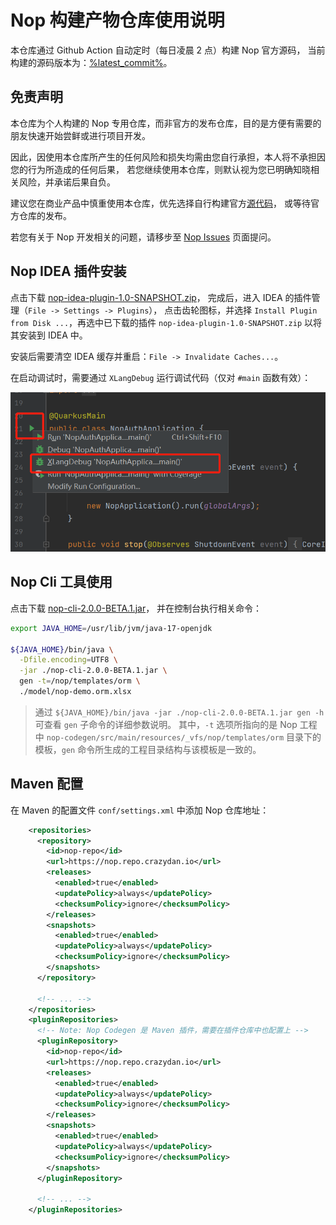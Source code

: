 Nop 构建产物仓库使用说明
====================================

本仓库通过 Github Action 自动定时（每日凌晨 2 点）构建 Nop 官方源码，
当前构建的源码版本为：[%latest_commit%](https://gitee.com/canonical-entropy/nop-entropy/tree/%latest_commit%)。

## 免责声明

本仓库为个人构建的 Nop 专用仓库，而非官方的发布仓库，目的是方便有需要的朋友快速开始尝鲜或进行项目开发。

因此，因使用本仓库所产生的任何风险和损失均需由您自行承担，本人将不承担因您的行为所造成的任何后果，
若您继续使用本仓库，则默认视为您已明确知晓相关风险，并承诺后果自负。

建议您在商业产品中慎重使用本仓库，优先选择自行构建官方[源代码](https://gitee.com/canonical-entropy/nop-entropy)，
或等待官方仓库的发布。

若您有关于 Nop 开发相关的问题，请移步至
[Nop Issues](https://gitee.com/canonical-entropy/nop-entropy/issues) 页面提问。

## Nop IDEA 插件安装

点击下载 [nop-idea-plugin-1.0-SNAPSHOT.zip](./nop-idea-plugin-1.0-SNAPSHOT.zip)，
完成后，进入 IDEA 的插件管理（`File -> Settings -> Plugins`），
点击齿轮图标，并选择 `Install Plugin from Disk ...`，再选中已下载的插件
`nop-idea-plugin-1.0-SNAPSHOT.zip` 以将其安装到 IDEA 中。

安装后需要清空 IDEA 缓存并重启：`File -> Invalidate Caches...`。

在启动调试时，需要通过 `XLangDebug` 运行调试代码（仅对 `#main` 函数有效）：

![](./assets/image/idea-xlang-debug.png)

## Nop Cli 工具使用

点击下载
[nop-cli-2.0.0-BETA.1.jar](./io/github/entropy-cloud/nop-cli/2.0.0-BETA.1/nop-cli-2.0.0-BETA.1.jar)，
并在控制台执行相关命令：

```bash
export JAVA_HOME=/usr/lib/jvm/java-17-openjdk

${JAVA_HOME}/bin/java \
  -Dfile.encoding=UTF8 \
  -jar ./nop-cli-2.0.0-BETA.1.jar \
  gen -t=/nop/templates/orm \
  ./model/nop-demo.orm.xlsx
```

> 通过 `${JAVA_HOME}/bin/java -jar ./nop-cli-2.0.0-BETA.1.jar gen -h`
> 可查看 `gen` 子命令的详细参数说明。
> 其中，`-t` 选项所指向的是 Nop 工程中
> `nop-codegen/src/main/resources/_vfs/nop/templates/orm`
> 目录下的模板，`gen` 命令所生成的工程目录结构与该模板是一致的。

## Maven 配置

在 Maven 的配置文件 `conf/settings.xml` 中添加 Nop 仓库地址：

```xml
    <repositories>
      <repository>
        <id>nop-repo</id>
        <url>https://nop.repo.crazydan.io</url>
        <releases>
          <enabled>true</enabled>
          <updatePolicy>always</updatePolicy>
          <checksumPolicy>ignore</checksumPolicy>
        </releases>
        <snapshots>
          <enabled>true</enabled>
          <updatePolicy>always</updatePolicy>
          <checksumPolicy>ignore</checksumPolicy>
        </snapshots>
      </repository>

      <!-- ... -->
    </repositories>
    <pluginRepositories>
      <!-- Note: Nop Codegen 是 Maven 插件，需要在插件仓库中也配置上 -->
      <pluginRepository>
        <id>nop-repo</id>
        <url>https://nop.repo.crazydan.io</url>
        <releases>
          <enabled>true</enabled>
          <updatePolicy>always</updatePolicy>
          <checksumPolicy>ignore</checksumPolicy>
        </releases>
        <snapshots>
          <enabled>true</enabled>
          <updatePolicy>always</updatePolicy>
          <checksumPolicy>ignore</checksumPolicy>
        </snapshots>
      </pluginRepository>

      <!-- ... -->
    </pluginRepositories>
```
